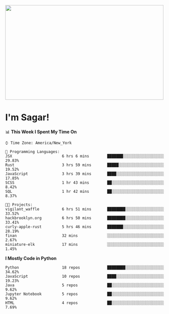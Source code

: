 
<img src="https://media.giphy.com/media/3ornk57KwDXf81rjWM/giphy.gif" width="500" height="300" frameBorder="0" class="giphy-embed" allowFullScreen></img>

#   I'm Sagar!

<!--START_SECTION:waka-->
📊 **This Week I Spent My Time On** 

```text
⌚︎ Time Zone: America/New_York

💬 Programming Languages: 
JSX                      6 hrs 6 mins        ███████░░░░░░░░░░░░░░░░░░   29.83% 
Rust                     3 hrs 59 mins       █████░░░░░░░░░░░░░░░░░░░░   19.52% 
JavaScript               3 hrs 39 mins       ████░░░░░░░░░░░░░░░░░░░░░   17.85% 
SCSS                     1 hr 43 mins        ██░░░░░░░░░░░░░░░░░░░░░░░   8.42% 
SQL                      1 hr 42 mins        ██░░░░░░░░░░░░░░░░░░░░░░░   8.37%

🐱‍💻 Projects: 
vigilant_waffle          6 hrs 51 mins       ████████░░░░░░░░░░░░░░░░░   33.52% 
hackbrooklyn.org         6 hrs 50 mins       ████████░░░░░░░░░░░░░░░░░   33.41% 
curly-apple-rust         5 hrs 46 mins       ███████░░░░░░░░░░░░░░░░░░   28.19% 
finan                    32 mins             ░░░░░░░░░░░░░░░░░░░░░░░░░   2.67% 
miniature-elk            17 mins             ░░░░░░░░░░░░░░░░░░░░░░░░░   1.45%

```

**I Mostly Code in Python** 

```text
Python                   18 repos            ████████░░░░░░░░░░░░░░░░░   34.62% 
JavaScript               10 repos            ████░░░░░░░░░░░░░░░░░░░░░   19.23% 
Java                     5 repos             ██░░░░░░░░░░░░░░░░░░░░░░░   9.62% 
Jupyter Notebook         5 repos             ██░░░░░░░░░░░░░░░░░░░░░░░   9.62% 
HTML                     4 repos             ██░░░░░░░░░░░░░░░░░░░░░░░   7.69%

```



<!--END_SECTION:waka-->
